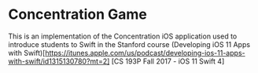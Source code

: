 # Concentration Game

This is an implementation of the Concentration iOS application used to introduce students to Swift in the Stanford course 
(Developing iOS 11 Apps with Swift)[https://itunes.apple.com/us/podcast/developing-ios-11-apps-with-swift/id1315130780?mt=2] [CS 193P Fall 2017 - iOS 11 Swift 4]
